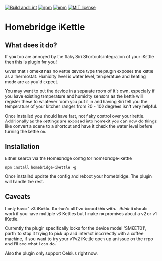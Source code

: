 [![Build and Lint](https://github.com/brian-su/homebridge-iKettle/actions/workflows/build.yml/badge.svg)](https://github.com/brian-su/homebridge-iKettle/actions/workflows/build.yml)
[![npm](https://img.shields.io/npm/v/homebridge-iKettle.svg)](https://www.npmjs.com/package/homebridge-iKettle)
[![npm](https://img.shields.io/npm/dt/homebridge-iKettle.svg)](https://www.npmjs.com/package/homebridge-iKettle)
[![MIT license](https://img.shields.io/badge/license-MIT-blue.svg)](LICENSE)

# Homebridge iKettle

## What does it do?

If you too are annoyed by the flaky Siri Shortcuts integration of your iKettle then this is plugin for you!

Given that Homekit has no Kettle device type the plugin exposes the kettle as a thermostat. Humidity level is water level, temperature and heating mode are as you'd expect.

You may want to put the device in a separate room of it's own, especially if you have existing temperature and humidity sensors as the kettle will register these to whatever room you put it in and having Siri tell you the temperature of your kitchen ranges from 20 - 100 degrees isn't very helpful.

Once installed you should have fast, not flaky control over your kettle. Additionally as the settings are exposed into homekit you can now do things like convert a scene to a shortcut and have it check the water level before turning the kettle on.

## Installation

Either search via the Homebridge config for homebridge-ikettle

```
npm install homebridge-ikettle -g
```

Once installed update the config and reboot your homebridge. The plugin will handle the rest.

## Caveats

I only have 1 v3 iKettle. So that's all I've tested this with. I _think_ it should work if you have multiple v3 Kettles but I make no promises about a v2 or v1 iKettle.

Currently the plugin specifically looks for the device model 'SMKET01', partly to stop it trying to pick up and interact incorrectly with a coffee machine, if you want to try your v1/v2 iKettle open up an issue on the repo and I'll see what I can do.

Also the plugin only support Celsius right now.
